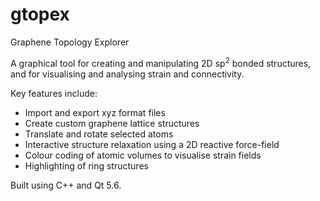 # gtopex
Graphene Topology Explorer

A graphical tool for creating and manipulating 2D sp<sup>2</sup> bonded structures, and for visualising and analysing strain and connectivity. 

Key features include:

- Import and export xyz format files
- Create custom graphene lattice structures
- Translate and rotate selected atoms
- Interactive structure relaxation using a 2D reactive force-field
- Colour coding of atomic volumes to visualise strain fields
- Highlighting of ring structures

Built using C++ and Qt 5.6.  

